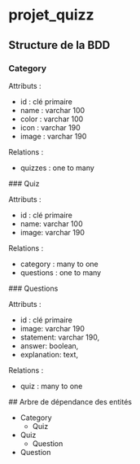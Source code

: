 # projet_quizz

## Structure de la BDD

### Category

Attributs :

- id : clé primaire
- name : varchar 100
- color : varchar 100
- icon : varchar 190
- image : varchar 190

Relations : 

- quizzes : one to many

### Quiz

Attributs :

- id : clé primaire
- name: varchar 100
- image: varchar 190

Relations : 

- category : many to one
- questions : one to many

### Questions

Attributs :

- id : clé primaire
- image: varchar 190
- statement: varchar 190,
- answer: boolean,
- explanation: text,

Relations : 

- quiz : many to one

## Arbre de dépendance des entités

- Category
    - Quiz
- Quiz
    - Question
- Question
